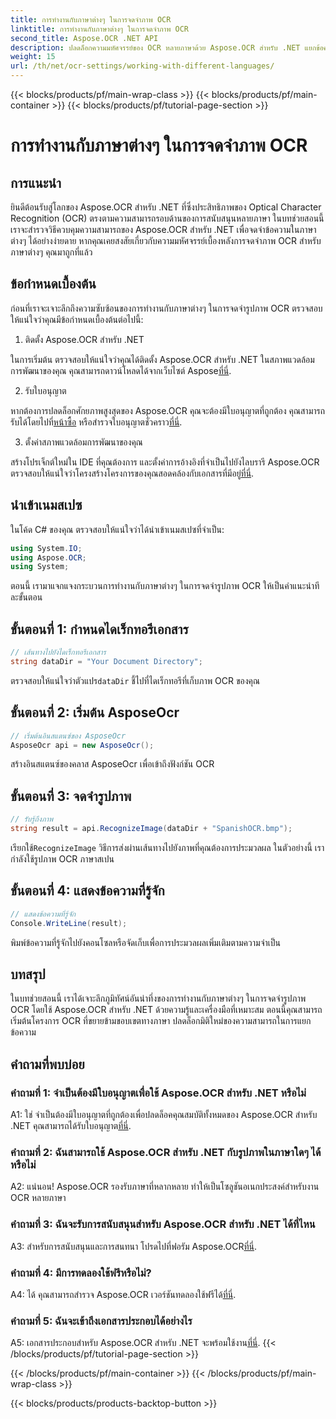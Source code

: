 ```yaml
---
title: การทำงานกับภาษาต่างๆ ในการจดจำภาพ OCR
linktitle: การทำงานกับภาษาต่างๆ ในการจดจำภาพ OCR
second_title: Aspose.OCR .NET API
description: ปลดล็อกความมหัศจรรย์ของ OCR หลายภาษาด้วย Aspose.OCR สำหรับ .NET แยกข้อความในภาษาต่างๆ ได้อย่างง่ายดาย
weight: 15
url: /th/net/ocr-settings/working-with-different-languages/
---
```


{{< blocks/products/pf/main-wrap-class >}}
{{< blocks/products/pf/main-container >}}
{{< blocks/products/pf/tutorial-page-section >}}

# การทำงานกับภาษาต่างๆ ในการจดจำภาพ OCR

## การแนะนำ

ยินดีต้อนรับสู่โลกของ Aspose.OCR สำหรับ .NET ที่ซึ่งประสิทธิภาพของ Optical Character Recognition (OCR) ตรงตามความสามารถรอบด้านของการสนับสนุนหลายภาษา ในบทช่วยสอนนี้ เราจะสำรวจวิธีควบคุมความสามารถของ Aspose.OCR สำหรับ .NET เพื่อจดจำข้อความในภาษาต่างๆ ได้อย่างง่ายดาย หากคุณเคยสงสัยเกี่ยวกับความมหัศจรรย์เบื้องหลังการจดจำภาพ OCR สำหรับภาษาต่างๆ คุณมาถูกที่แล้ว

## ข้อกำหนดเบื้องต้น

ก่อนที่เราจะเจาะลึกถึงความซับซ้อนของการทำงานกับภาษาต่างๆ ในการจดจำรูปภาพ OCR ตรวจสอบให้แน่ใจว่าคุณมีข้อกำหนดเบื้องต้นต่อไปนี้:

1. ติดตั้ง Aspose.OCR สำหรับ .NET

 ในการเริ่มต้น ตรวจสอบให้แน่ใจว่าคุณได้ติดตั้ง Aspose.OCR สำหรับ .NET ในสภาพแวดล้อมการพัฒนาของคุณ คุณสามารถดาวน์โหลดได้จากเว็บไซต์ Aspose[ที่นี่](https://releases.aspose.com/ocr/net/).

2. รับใบอนุญาต

 หากต้องการปลดล็อกศักยภาพสูงสุดของ Aspose.OCR คุณจะต้องมีใบอนุญาตที่ถูกต้อง คุณสามารถรับได้โดยไปที่[หน้าซื้อ](https://purchase.aspose.com/buy) หรือสำรวจใบอนุญาตชั่วคราว[ที่นี่](https://purchase.aspose.com/temporary-license/).

3. ตั้งค่าสภาพแวดล้อมการพัฒนาของคุณ

สร้างโปรเจ็กต์ใหม่ใน IDE ที่คุณต้องการ และตั้งค่าการอ้างอิงที่จำเป็นไปยังไลบรารี Aspose.OCR ตรวจสอบให้แน่ใจว่าโครงสร้างโครงการของคุณสอดคล้องกับเอกสารที่มีอยู่[ที่นี่](https://reference.aspose.com/ocr/net/).

## นำเข้าเนมสเปซ

ในโค้ด C# ของคุณ ตรวจสอบให้แน่ใจว่าได้นำเข้าเนมสเปซที่จำเป็น:

```csharp
using System.IO;
using Aspose.OCR;
using System;
```

ตอนนี้ เรามาแจกแจงกระบวนการทำงานกับภาษาต่างๆ ในการจดจำรูปภาพ OCR ให้เป็นคำแนะนำทีละขั้นตอน

## ขั้นตอนที่ 1: กำหนดไดเร็กทอรีเอกสาร

```csharp
// เส้นทางไปยังไดเร็กทอรีเอกสาร
string dataDir = "Your Document Directory";
```

 ตรวจสอบให้แน่ใจว่าตัวแปร`dataDir` ชี้ไปที่ไดเร็กทอรีที่เก็บภาพ OCR ของคุณ

## ขั้นตอนที่ 2: เริ่มต้น AsposeOcr

```csharp
// เริ่มต้นอินสแตนซ์ของ AsposeOcr
AsposeOcr api = new AsposeOcr();
```

สร้างอินสแตนซ์ของคลาส AsposeOcr เพื่อเข้าถึงฟังก์ชัน OCR

## ขั้นตอนที่ 3: จดจำรูปภาพ

```csharp
// รับรู้ถึงภาพ
string result = api.RecognizeImage(dataDir + "SpanishOCR.bmp");
```

 เรียกใช้`RecognizeImage` วิธีการส่งผ่านเส้นทางไปยังภาพที่คุณต้องการประมวลผล ในตัวอย่างนี้ เรากำลังใช้รูปภาพ OCR ภาษาสเปน

## ขั้นตอนที่ 4: แสดงข้อความที่รู้จัก

```csharp
// แสดงข้อความที่รู้จัก
Console.WriteLine(result);
```

พิมพ์ข้อความที่รู้จักไปยังคอนโซลหรือจัดเก็บเพื่อการประมวลผลเพิ่มเติมตามความจำเป็น

## บทสรุป

ในบทช่วยสอนนี้ เราได้เจาะลึกภูมิทัศน์อันน่าทึ่งของการทำงานกับภาษาต่างๆ ในการจดจำรูปภาพ OCR โดยใช้ Aspose.OCR สำหรับ .NET ด้วยความรู้และเครื่องมือที่เหมาะสม ตอนนี้คุณสามารถเริ่มต้นโครงการ OCR ที่ขยายข้ามขอบเขตทางภาษา ปลดล็อกมิติใหม่ของความสามารถในการแยกข้อความ

## คำถามที่พบบ่อย

### คำถามที่ 1: จำเป็นต้องมีใบอนุญาตเพื่อใช้ Aspose.OCR สำหรับ .NET หรือไม่

 A1: ใช่ จำเป็นต้องมีใบอนุญาตที่ถูกต้องเพื่อปลดล็อคคุณสมบัติทั้งหมดของ Aspose.OCR สำหรับ .NET คุณสามารถได้รับใบอนุญาต[ที่นี่](https://purchase.aspose.com/buy).

### คำถามที่ 2: ฉันสามารถใช้ Aspose.OCR สำหรับ .NET กับรูปภาพในภาษาใดๆ ได้หรือไม่

A2: แน่นอน! Aspose.OCR รองรับภาษาที่หลากหลาย ทำให้เป็นโซลูชันอเนกประสงค์สำหรับงาน OCR หลายภาษา

### คำถามที่ 3: ฉันจะรับการสนับสนุนสำหรับ Aspose.OCR สำหรับ .NET ได้ที่ไหน

 A3: สำหรับการสนับสนุนและการสนทนา โปรดไปที่ฟอรัม Aspose.OCR[ที่นี่](https://forum.aspose.com/c/ocr/16).

### คำถามที่ 4: มีการทดลองใช้ฟรีหรือไม่?

 A4: ได้ คุณสามารถสำรวจ Aspose.OCR เวอร์ชันทดลองใช้ฟรีได้[ที่นี่](https://releases.aspose.com/).

### คำถามที่ 5: ฉันจะเข้าถึงเอกสารประกอบได้อย่างไร

 A5: เอกสารประกอบสำหรับ Aspose.OCR สำหรับ .NET จะพร้อมใช้งาน[ที่นี่](https://reference.aspose.com/ocr/net/).
{{< /blocks/products/pf/tutorial-page-section >}}

{{< /blocks/products/pf/main-container >}}
{{< /blocks/products/pf/main-wrap-class >}}

{{< blocks/products/products-backtop-button >}}
